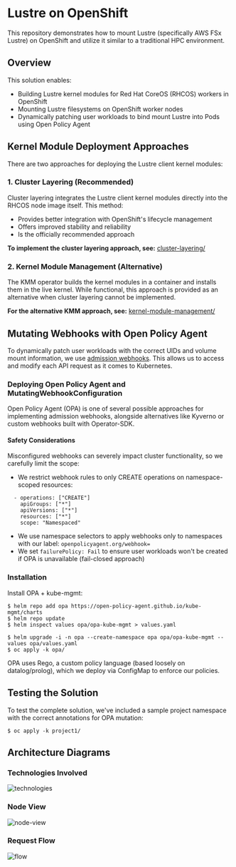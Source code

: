 # Lustre on OpenShift

This repository demonstrates how to mount Lustre (specifically AWS FSx Lustre) on OpenShift and utilize it similar to a traditional HPC environment.

## Overview

This solution enables:

- Building Lustre kernel modules for Red Hat CoreOS (RHCOS) workers in OpenShift
- Mounting Lustre filesystems on OpenShift worker nodes
- Dynamically patching user workloads to bind mount Lustre into Pods using Open Policy Agent

## Kernel Module Deployment Approaches

There are two approaches for deploying the Lustre client kernel modules:

### 1. Cluster Layering (Recommended)

Cluster layering integrates the Lustre client kernel modules directly into the RHCOS node image itself. This method:
- Provides better integration with OpenShift's lifecycle management
- Offers improved stability and reliability
- Is the officially recommended approach

**To implement the cluster layering approach, see:** [cluster-layering/](cluster-layering/)

### 2. Kernel Module Management (Alternative)

The KMM operator builds the kernel modules in a container and installs them in the live kernel. While functional, this approach is provided as an alternative when cluster layering cannot be implemented.

**For the alternative KMM approach, see:** [kernel-module-management/](kernel-module-management/)

## Mutating Webhooks with Open Policy Agent

To dynamically patch user workloads with the correct UIDs and volume mount information, we use [admission webhooks](https://kubernetes.io/docs/reference/access-authn-authz/extensible-admission-controllers/). This allows us to access and modify each API request as it comes to Kubernetes.

### Deploying Open Policy Agent and MutatingWebhookConfiguration

Open Policy Agent (OPA) is one of several possible approaches for implementing admission webhooks, alongside alternatives like Kyverno or custom webhooks built with Operator-SDK.

#### Safety Considerations

Misconfigured webhooks can severely impact cluster functionality, so we carefully limit the scope:

- We restrict webhook rules to only CREATE operations on namespace-scoped resources:

```
  - operations: ["CREATE"]
    apiGroups: ["*"]
    apiVersions: ["*"]
    resources: ["*"]
    scope: "Namespaced"
```

- We use namespace selectors to apply webhooks only to namespaces with our label: `openpolicyagent.org/webhook=`
- We set `failurePolicy: Fail` to ensure user workloads won't be created if OPA is unavailable (fail-closed approach)

### Installation

Install OPA + kube-mgmt:

```
$ helm repo add opa https://open-policy-agent.github.io/kube-mgmt/charts
$ helm repo update
$ helm inspect values opa/opa-kube-mgmt > values.yaml

$ helm upgrade -i -n opa --create-namespace opa opa/opa-kube-mgmt --values opa/values.yaml
$ oc apply -k opa/
```

OPA uses Rego, a custom policy language (based loosely on datalog/prolog), which we deploy via ConfigMap to enforce our policies.

## Testing the Solution

To test the complete solution, we've included a sample project namespace with the correct annotations for OPA mutation:

```
$ oc apply -k project1/
```

## Architecture Diagrams

### Technologies Involved

![technologies](img/technologies.jpg)

### Node View

![node-view](img/node-view2.jpg)

### Request Flow

![flow](img/flow.jpg)
